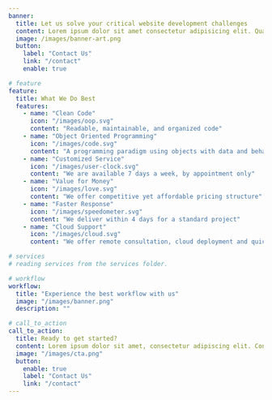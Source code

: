```yaml
---
banner:
  title: Let us solve your critical website development challenges
  content: Lorem ipsum dolor sit amet consectetur adipisicing elit. Quam nihil enim maxime corporis cumque <br/> totam aliquid nam sint inventore optio modi neque laborum officiis necessitatibus
  image: /images/banner-art.png
  button:
    label: "Contact Us"
    link: "/contact"
    enable: true

# feature
feature:
  title: What We Do Best
  features:
    - name: "Clean Code"
      icon: "/images/oop.svg"
      content: "Readable, maintainable, and organized code"
    - name: "Object Oriented Programming"
      icon: "/images/code.svg"
      content: "A programming paradigm using objects with data and behavior"
    - name: "Customized Service"
      icon: "/images/user-clock.svg"
      content: "We are available 7 days a week, by appointment only"
    - name: "Value for Money"
      icon: "/images/love.svg"
      content: "We offer competitive yet affordable pricing structure"
    - name: "Faster Response"
      icon: "/images/speedometer.svg"
      content: "We deliver within 4 days for a standard project"
    - name: "Cloud Support"
      icon: "/images/cloud.svg"
      content: "We offer remote consultation, cloud deployment and quick support"

# services
# reading services from the services folder.

# workflow
workflow:
  title: "Experience the best workflow with us"
  image: "/images/banner.png"
  description: ""

# call_to_action
call_to_action:
  title: Ready to get started?
  content: Lorem ipsum dolor sit amet, consectetur adipiscing elit. Consequat tristique eget amet, tempus eu at consecttur.
  image: "/images/cta.png"
  button:
    enable: true
    label: "Contact Us"
    link: "/contact"
---
```

